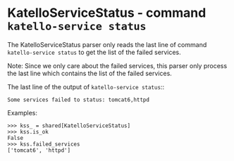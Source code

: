KatelloServiceStatus - command ``katello-service status``
=========================================================

The KatelloServiceStatus parser only reads the last line of command
``katello-service status`` to get the list of the failed services.

Note:
    Since we only care about the failed services, this parser only process the
    last line which contains the list of the failed services.

The last line of the output of ``katello-service status``::

    Some services failed to status: tomcat6,httpd


Examples:

    >>> kss_ = shared[KatelloServiceStatus]
    >>> kss.is_ok
    False
    >>> kss.failed_services
    ['tomcat6', 'httpd']